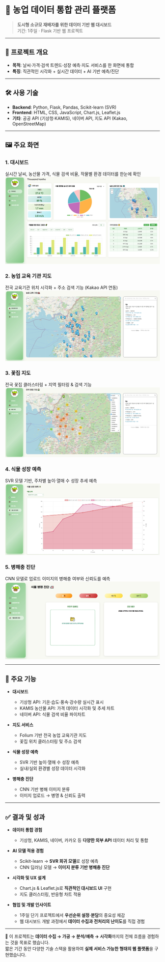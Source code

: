 # 🌾 농업 데이터 통합 관리 플랫폼

> **도시형 소규모 재배자를 위한 데이터 기반 웹 대시보드**  
> 기간: 1주일 · Flask 기반 웹 프로젝트

---

## 📖 프로젝트 개요

- **목적**: 날씨·가격·검색 트렌드·성장 예측·지도 서비스를 한 화면에 통합  
- **특징**: 직관적인 시각화 + 실시간 데이터 + AI 기반 예측/진단

---

## 🛠 사용 기술

- **Backend**: Python, Flask, Pandas, Scikit-learn (SVR)  
- **Frontend**: HTML, CSS, JavaScript, Chart.js, Leaflet.js  
- **기타**: 공공 API (기상청·KAMIS), 네이버 API, 지도 API (Kakao, OpenStreetMap)

---

## 🖼 주요 화면

### 1. 대시보드
실시간 날씨, 농산물 가격, 식물 검색 비율, 작물별 환경 데이터를 한눈에 확인  
![대시보드](./images/page1.jpg)

### 2. 농업 교육 기관 지도
전국 교육기관 위치 시각화 + 주소 검색 기능 (Kakao API 연동)  
![농업 교육기관 지도](./images/page2.jpg)

### 3. 꽃집 지도
전국 꽃집 클러스터링 + 지역 필터링 & 검색 기능  
![꽃집 지도](./images/page3.jpg)

### 4. 식물 성장 예측
SVR 모델 기반, 주차별 높이·열매 수 성장 추세 예측  
![성장 예측](./images/page4.jpg)

### 5. 병해충 진단
CNN 모델로 업로드 이미지의 병해충 여부와 신뢰도를 예측  
![병해충 진단](./images/page5.jpg)

---

## 🎯 주요 기능

- **대시보드**
  - 기상청 API: 기온·습도·풍속·강수량 실시간 표시  
  - KAMIS 농산물 API: 가격 데이터 시각화 및 추세 차트  
  - 네이버 API: 식물 검색 비율 파이차트  

- **지도 서비스**
  - Folium 기반 전국 농업 교육기관 지도  
  - 꽃집 위치 클러스터링 및 주소 검색  

- **식물 성장 예측**
  - SVR 기반 높이·열매 수 성장 예측  
  - 실내/실외 환경별 성장 데이터 시각화  

- **병해충 진단**
  - CNN 기반 병해 이미지 분류  
  - 이미지 업로드 → 병명 & 신뢰도 출력  

---

## ✅ 결과 및 성과

- **데이터 통합 경험**
  - 기상청, KAMIS, 네이버, 카카오 등 **다양한 외부 API** 데이터 처리 및 통합  

- **AI 모델 적용 경험**
  - Scikit-learn → **SVR 회귀 모델**로 성장 예측  
  - CNN 딥러닝 모델 → **이미지 분류 기반 병해충 진단**  

- **시각화 및 UX 설계**
  - Chart.js & Leaflet.js로 **직관적인 대시보드 UI** 구현  
  - 지도 클러스터링, 반응형 차트 적용  

- **협업 및 개발 인사이트**
  - 1주일 단기 프로젝트에서 **우선순위 설정·분담**의 중요성 체감  
  - 웹 대시보드 개발 과정에서 **데이터 수집과 전처리의 난이도**를 직접 경험  

---

📌 이 프로젝트는 **데이터 수집 → 가공 → 분석/예측 → 시각화**까지의 전체 흐름을 경험하는 것을 목표로 했습니다.  
짧은 기간 동안 다양한 기술 스택을 활용하여 **실제 서비스 가능한 형태의 웹 플랫폼**을 구현했습니다.
